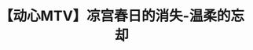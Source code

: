 ---
logo: images/【动心MTV】凉宫春日的消失-温柔的忘却.jpg
title: 【动心MTV】凉宫春日的消失-温柔的忘却
subTitle: 动感新时代 附赠DVD

category: 其他

hasResource: true
downloadList:
  - intro: 云盘 提取码:t3jg
    size: 18.8MB
    link: https://pan.baidu.com/s/1g45o4CXWuqLhteOmhPdmTA

downloadContent:   动感新时代 附赠DVD
---
